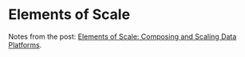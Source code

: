 # Elements of Scale

Notes from the post: [Elements of Scale: Composing and Scaling Data Platforms](http://highscalability.com/blog/2015/5/4/elements-of-scale-composing-and-scaling-data-platforms.html).

